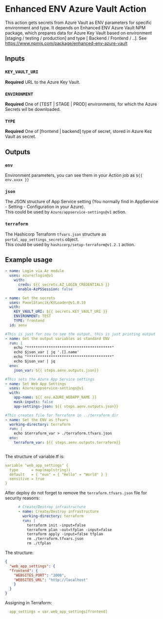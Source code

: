 # Enhanced ENV Azure Vault Action

This action gets secrets from Azure Vault as ENV parameters for specific environment and type.
It depends on Enhanced ENV Azure Vault NPM package, which prepares data for Azure Key Vault based on environment [staging / testing / production] and type [ Backend / Frontend / ..].
See https://www.npmjs.com/package/enhanced-env-azure-vault
## Inputs

### `KEY_VAULT_URI`

**Required** URL to the Azure Key Vault.

### `ENVIRONMENT`

**Required** One of [TEST | STAGE | PROD] environments, for which the Azure Secrets wil be downloaded.

### `TYPE`

**Required** One of [frontend | backend] type of secret, stored in Azure Kez Vault as secret.

## Outputs

### `env`

Environment parameters, you can see them in your Action job as `${{ env.xxxx }}`

### `json`

The JSON structure of App Service setting (You normally find in AppService - Setting - Configuration in your Azure).   
This could be used by `Azure/appservice-settings@v1` action.

### `terraform`

The Hashicorp Terraform `tfvars.json` structure as `portal_app_settings_secrets` object.   
This could be used by `hashicorp/setup-terraform@v1.2.1` action.

## Example usage

```yaml
- name: Login via Az module
  uses: azure/login@v1
    with:
      creds: ${{ secrets.AZ_LOGIN_CREDENTIALS }}
      enable-AzPSSession: false

- name: Get the secrets
  uses: PavelStancik/KVLoader@v1.0.10
  with:
    KEY_VAULT_URI: ${{ secrets.KEY_VAULT_URI }}
    ENVIRONMENT: TEST
    TYPE: frontend
  id: aenv

#This is just for zou to see the output, this is just printing output
- name: Get the output variables as standard ENV
  run: |
    echo "***************************************"
    echo $json_var | jq '.[].name'
    echo "***************************************"
    echo $json_var | jq
  env:
    json_var: ${{ steps.aenv.outputs.json}}

#This sets the Azure App Service settings
- name: Set Web App Settings
  uses: Azure/appservice-settings@v1
  with:
    app-name: ${{ env.AZURE_WEBAPP_NAME }}
    mask-inputs: false
    app-settings-json: ${{ steps.aenv.outputs.json}}

#This creates file for Terraform in ../terraform dir
- name: Set the ENV as tfvars
  working-directory: terraform
  run: |
    echo $terraform_var > ./terraform.tfvars.json   
  env:
    terraform_var: ${{ steps.aenv.outputs.terraform}}
  
```

The structure of variable.tf is:
```yaml
variable "web_app_settings" {
  type      = map(map(string))
  default   = { "eun" = { "Hello" = "World" } }
  sensitive = true
}
```

After deploy do not forget to remove the `terraform.tfvars.json` file for security reasons:
```yaml
      # Create/Destroy infrastructure
      - name: Create/Destroy infrastructure
        working-directory: terraform
        run: |
          terraform init -input=false
          terraform plan -out=tfplan -input=false
          terraform apply -input=false tfplan
          rm ./terraform.tfvars.json
          rm ./tfplan

```

The structure:
```json
{ 
  "web_app_settings": {
  "frontend": {
    "WEBSITES_PORT": "3000",
    "WEBSITES_URL": "http://localhost"
    }  
  }
}
```
Assigning in Terraform:
```yaml
  app_settings = var.web_app_settings[frontend]
```
